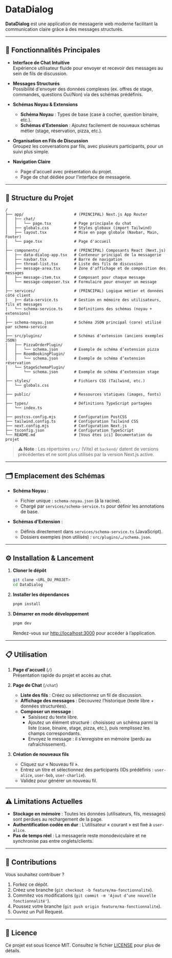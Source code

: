 # DataDialog

**DataDialog** est une application de messagerie web moderne facilitant la communication claire grâce à des messages structurés.

---

## 🚀 Fonctionnalités Principales

- **Interface de Chat Intuitive**  
  Expérience utilisateur fluide pour envoyer et recevoir des messages au sein de fils de discussion.

- **Messages Structurés**  
  Possibilité d'envoyer des données complexes (ex. offres de stage, commandes, questions Oui/Non) via des schémas prédéfinis.

- **Schémas Noyau & Extensions**  
  - **Schéma Noyau** : Types de base (case à cocher, question binaire, etc.).  
  - **Schémas d’Extension** : Ajoutez facilement de nouveaux schémas métier (stage, réservation, pizza, etc.).

- **Organisation en Fils de Discussion**  
  Groupez les conversations par fils, avec plusieurs participants, pour un suivi plus simple.

- **Navigation Claire**  
  - Page d'accueil avec présentation du projet.  
  - Page de chat dédiée pour l'interface de messagerie.

---

## 📂 Structure du Projet

```
/
├── app/                      # (PRINCIPAL) Next.js App Router
│   ├── chat/
│   │   └── page.tsx          # Page principale du chat
│   ├── globals.css           # Styles globaux (import Tailwind)
│   ├── layout.tsx            # Mise en page globale (Navbar, Main, Footer)
│   └── page.tsx              # Page d'accueil
│
├── components/               # (PRINCIPAL) Composants React (Next.js)
│   ├── data-dialog-app.tsx   # Conteneur principal de la messagerie
│   ├── navbar.tsx            # Barre de navigation
│   ├── thread-list.tsx       # Liste des fils de discussion
│   ├── message-area.tsx      # Zone d'affichage et de composition des messages
│   ├── message-item.tsx      # Composant pour chaque message
│   └── message-composer.tsx  # Formulaire pour envoyer un message
│
├── services/                 # (PRINCIPAL) Logique métier et données côté client
│   ├── data-service.ts       # Gestion en mémoire des utilisateurs, fils et messages
│   └── schema-service.ts     # Définitions des schémas (noyau + extensions)
│
├── schema-noyau.json         # Schéma JSON principal (core) utilisé par schema-service
│
├── src/plugins/              # Schémas d’extension (anciens exemples JSON)
│   ├── PizzaOrderPlugin/
│   │   └── schema.json       # Exemple de schéma d’extension pizza
│   ├── RoomBookingPlugin/
│   │   └── schema.json       # Exemple de schéma d’extension réservation
│   └── StageSchemaPlugin/
│       └── schema.json       # Exemple de schéma d’extension stage
│
├── styles/                   # Fichiers CSS (Tailwind, etc.)
│   └── globals.css
│
├── public/                   # Ressources statiques (images, fonts)
│
├── types/                    # Définitions TypeScript partagées
│   └── index.ts
│
├── postcss.config.mjs        # Configuration PostCSS
├── tailwind.config.ts        # Configuration Tailwind CSS
├── next.config.mjs           # Configuration Next.js
├── tsconfig.json             # Configuration TypeScript
└── README.md                 # [Vous êtes ici] Documentation du projet
```

> **⚠️ Note** : Les répertoires `src/` (Vite) et `backend/` datent de versions précédentes et ne sont plus utilisés par la version Next.js active.

---

## 🗂️ Emplacement des Schémas

- **Schéma Noyau** :  
  - Fichier unique : `schema-noyau.json` (à la racine).  
  - Chargé par `services/schema-service.ts` pour définir les annotations de base.

- **Schémas d’Extension** :  
  - Définis directement dans `services/schema-service.ts` (JavaScript).  
  - Dossiers exemples (non utilisés) : `src/plugins/…/schema.json`.

---

## ⚙️ Installation & Lancement

1. **Cloner le dépôt**  
   ```bash
   git clone <URL_DU_PROJET>
   cd DataDialog
   ```

2. **Installer les dépendances**  
   ```bash
   pnpm install
   ```

3. **Démarrer en mode développement**  
   ```bash
   pnpm dev
   ```  
   Rendez-vous sur [http://localhost:3000](http://localhost:3000) pour accéder à l’application.

---

## 📋 Utilisation

1. **Page d'accueil** (`/`)  
   Présentation rapide du projet et accès au chat.

2. **Page de Chat** (`/chat`)  
   - **Liste des fils** : Créez ou sélectionnez un fil de discussion.  
   - **Affichage des messages** : Découvrez l’historique (texte libre + données structurées).  
   - **Composer un message** :  
     - Saisissez du texte libre.  
     - Ajoutez un élément structuré : choisissez un schéma parmi la liste (case, binaire, stage, pizza, etc.), puis remplissez les champs correspondants.  
     - Envoyez le message : il s’enregistre en mémoire (perdu au rafraîchissement).

3. **Création de nouveaux fils**  
   - Cliquez sur « Nouveau fil ».  
   - Entrez un titre et sélectionnez des participants (IDs prédéfinis : `user-alice`, `user-bob`, `user-charlie`).  
   - Validez pour générer un nouveau fil.

---

## ⚠️ Limitations Actuelles

- **Stockage en mémoire** : Toutes les données (utilisateurs, fils, messages) sont perdues au rechargement de la page.  
- **Authentification codée en dur** : L’utilisateur « courant » est fixé à `user-alice`.  
- **Pas de temps réel** : La messagerie reste monodeviculaire et ne synchronise pas entre onglets/clients.

---

## 🙌 Contributions

Vous souhaitez contribuer ?  
1. Forkez ce dépôt.  
2. Créez une branche (`git checkout -b feature/ma-fonctionnalite`).  
3. Commitez vos modifications (`git commit -m 'Ajout d’une nouvelle fonctionnalité'`).  
4. Poussez votre branche (`git push origin feature/ma-fonctionnalite`).  
5. Ouvrez un Pull Request.

---

## 📜 Licence

Ce projet est sous licence MIT. Consultez le fichier [LICENSE](LICENSE) pour plus de détails.
